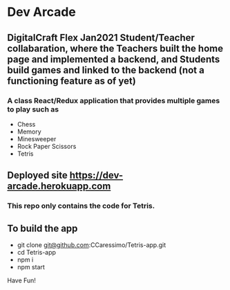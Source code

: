 # Dev Arcade 

## DigitalCraft Flex Jan2021 Student/Teacher collabaration, where the Teachers built the home page and implemented a backend, and Students build games and linked to the backend (not a functioning feature as of yet)

### A class React/Redux application that provides multiple games to play such as
* Chess
* Memory
* Minesweeper
* Rock Paper Scissors
* Tetris

## Deployed site https://dev-arcade.herokuapp.com

### This repo only contains the code for Tetris.

## To build the app

* git clone git@github.com:CCaressimo/Tetris-app.git
* cd Tetris-app
* npm i
* npm start

Have Fun!

